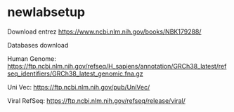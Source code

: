 # newlabsetup

Download entrez
https://www.ncbi.nlm.nih.gov/books/NBK179288/


Databases download

Human Genome: https://ftp.ncbi.nlm.nih.gov/refseq/H_sapiens/annotation/GRCh38_latest/refseq_identifiers/GRCh38_latest_genomic.fna.gz

Uni Vec: https://ftp.ncbi.nlm.nih.gov/pub/UniVec/

Viral RefSeq: https://ftp.ncbi.nlm.nih.gov/refseq/release/viral/

